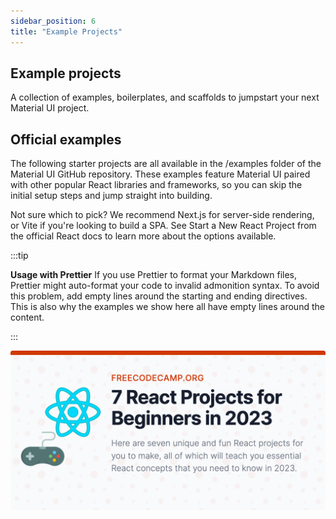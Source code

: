 ```yaml
---
sidebar_position: 6
title: "Example Projects"
---
```


## Example projects

A collection of examples, boilerplates, and scaffolds to jumpstart your next Material UI project.

## Official examples

The following starter projects are all available in the /examples folder of the Material UI GitHub repository. These examples feature Material UI paired with other popular React libraries and frameworks, so you can skip the initial setup steps and jump straight into building.

Not sure which to pick? We recommend Next.js for server-side rendering, or Vite if you're looking to build a SPA. See Start a New React Project from the official React docs to learn more about the options available.

:::tip

**Usage with Prettier**
If you use Prettier to format your Markdown files, Prettier might auto-format your code to invalid admonition syntax. To avoid this problem, add empty lines around the starting and ending directives. This is also why the examples we show here all have empty lines around the content.

:::

![Example banner](./project.png)
